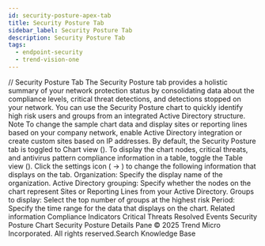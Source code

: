 ```yaml
---
id: security-posture-apex-tab
title: Security Posture Tab
sidebar_label: Security Posture Tab
description: Security Posture Tab
tags:
  - endpoint-security
  - trend-vision-one
---
```


/*<![CDATA[*/ $('#title').html($('meta[name=map-description]').attr('content')); /*]]>*/ Security Posture Tab The Security Posture tab provides a holistic summary of your network protection status by consolidating data about the compliance levels, critical threat detections, and detections stopped on your network. You can use the Security Posture chart to quickly identify high risk users and groups from an integrated Active Directory structure. Note To change the sample chart data and display sites or reporting lines based on your company network, enable Active Directory integration or create custom sites based on IP addresses. By default, the Security Posture tab is toggled to Chart view (). To display the chart nodes, critical threats, and antivirus pattern compliance information in a table, toggle the Table view (). Click the settings icon ( → ) to change the following information that displays on the tab. Organization: Specify the display name of the organization. Active Directory grouping: Specify whether the nodes on the chart represent Sites or Reporting Lines from your Active Directory. Groups to display: Select the top number of groups at the highest risk Period: Specify the time range for the data that displays on the chart. Related information Compliance Indicators Critical Threats Resolved Events Security Posture Chart Security Posture Details Pane © 2025 Trend Micro Incorporated. All rights reserved.Search Knowledge Base